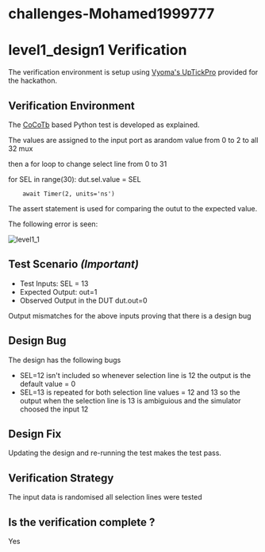 # challenges-Mohamed1999777
# level1_design1  Verification

The verification environment is setup using [Vyoma's UpTickPro](https://vyomasystems.com) provided for the hackathon.

## Verification Environment

The [CoCoTb](https://www.cocotb.org/) based Python test is developed as explained. 

The values are assigned to the input port as arandom value from 0 to 2 to all 32 mux 
  


then a for loop to change select line from 0 to 31 

 
for SEL in range(30):
        dut.sel.value = SEL

        await Timer(2, units='ns')


The assert statement is used for comparing the  outut to the expected value.

The following error is seen:

![level1_1](https://user-images.githubusercontent.com/100050717/182035514-dada4c56-6462-4cf5-8862-843cd794575f.PNG)

## Test Scenario *(Important)*
- Test Inputs: SEL = 13 
- Expected Output: out=1
- Observed Output in the DUT dut.out=0

Output mismatches for the above inputs proving that there is a design bug

## Design Bug
The design has the following bugs 
* SEL=12 isn't included so whenever selection line is 12 the output is the default value = 0 
* SEL=13 is repeated for both selection line values = 12 and 13 so the output when the selection line is 13 is ambiguious and the simulator choosed the input 12  

## Design Fix
Updating the design and re-running the test makes the test pass.

## Verification Strategy
 The input data is randomised 
 all selection lines were tested 
## Is the verification complete ?
 Yes
